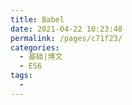 ```yaml
---
title: Babel
date: 2021-04-22 10:23:48
permalink: /pages/c71f23/
categories:
  - 基础|博文
  - ES6
tags:
  -
---
```

